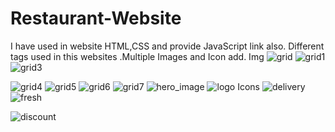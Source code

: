 # Restaurant-Website
I have used in website HTML,CSS and provide JavaScript link also. Different  tags used in this websites .Multiple Images and Icon add.
Img
![grid](https://github.com/RupaliGhatale/Restaurant-Website/assets/140583897/9a3269fb-a008-4c6a-80a5-158101ef9c3e)
![grid1](https://github.com/RupaliGhatale/Restaurant-Website/assets/140583897/5c3a8e2d-ace2-4e6c-a82e-5291cf1b2f49)
![grid3](https://github.com/RupaliGhatale/Restaurant-Website/assets/140583897/2bec22ac-224e-4c05-aeb7-93ac3245339e)

![grid4](https://github.com/RupaliGhatale/Restaurant-Website/assets/140583897/b834d8a5-7c8e-4dc2-a683-9558cef379d2)
![grid5](https://github.com/RupaliGhatale/Restaurant-Website/assets/140583897/495ad73d-7115-4af3-9868-75f1c1892446)
![grid6](https://github.com/RupaliGhatale/Restaurant-Website/assets/140583897/f248fee1-4942-4949-9547-72f41b569847)
![grid7](https://github.com/RupaliGhatale/Restaurant-Website/assets/140583897/020b4ce7-0a20-4314-a3a9-c0bfbacdd76e)
![hero_image](https://github.com/RupaliGhatale/Restaurant-Website/assets/140583897/4dcfcfed-991f-4e8a-a967-eea02ee3cbf0)
![logo](https://github.com/RupaliGhatale/Restaurant-Website/assets/140583897/80f3a325-3711-4555-8f00-6a2409928978)
Icons
![delivery](https://github.com/RupaliGhatale/Restaurant-Website/assets/140583897/6ecc4589-36b6-4dc2-b3e9-eaa02aaf3500)
![fresh](https://github.com/RupaliGhatale/Restaurant-Website/assets/140583897/787b4f18-3e01-48ef-a3d4-6ab08036ca75)

![discount](https://github.com/RupaliGhatale/Restaurant-Website/assets/140583897/439e04a4-cbcb-49e2-b871-ec5792bc09a4)
